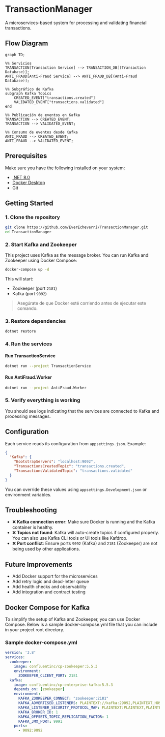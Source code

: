# TransactionManager
A microservices-based system for processing and validating financial transactions.

## Flow Diagram
```mermaid
graph TD;

%% Servicios
TRANSACTION[Transaction Service] --> TRANSACTION_DB[(Transaction Database)];
ANTI_FRAUD[Anti-Fraud Service] --> ANTI_FRAUD_DB[(Anti-Fraud Database)];

%% Subgráfico de Kafka
subgraph Kafka Topics
    CREATED_EVENT["transactions.created"]
    VALIDATED_EVENT["transactions.validated"]
end

%% Publicación de eventos en Kafka
TRANSACTION --> CREATED_EVENT;
TRANSACTION --> VALIDATED_EVENT;

%% Consumo de eventos desde Kafka
ANTI_FRAUD --> CREATED_EVENT;
ANTI_FRAUD --> VALIDATED_EVENT;
```

## Prerequisites

Make sure you have the following installed on your system:

- [.NET 8.0](https://dotnet.microsoft.com/en-us/download/dotnet/8.0)
- [Docker Desktop](https://www.docker.com/products/docker-desktop)
- Git

## Getting Started

### 1. Clone the repository

```bash
git clone https://github.com/EverEcheverri/TransactionManager.git
cd TransactionManager
```

### 2. Start Kafka and Zookeeper

This project uses Kafka as the message broker. You can run Kafka and Zookeeper using Docker Compose:

```bash
docker-compose up -d
```

This will start:

- Zookeeper (port `2181`)
- Kafka (port `9092`)

> Asegúrate de que Docker esté corriendo antes de ejecutar este comando.

### 3. Restore dependencies

```bash
dotnet restore
```

### 4. Run the services

#### Run TransactionService

```bash
dotnet run --project TransactionService
```

#### Run AntiFraud.Worker

```bash
dotnet run --project AntiFraud.Worker
```

### 5. Verify everything is working

You should see logs indicating that the services are connected to Kafka and processing messages.

## Configuration

Each service reads its configuration from `appsettings.json`. Example:

```json
{
  "Kafka": {
    "BootstrapServers": "localhost:9092",
    "TransactionsCreatedTopic": "transactions.created",
    "TransactionsValidatedTopic": "transactions.validated"
  }
}
```

You can override these values using `appsettings.Development.json` or environment variables.


## Troubleshooting

- ❌ **Kafka connection error**: Make sure Docker is running and the Kafka container is healthy.
- ❌ **Topics not found**: Kafka will auto-create topics if configured properly. You can also use Kafka CLI tools or UI tools like Kafdrop.
- ❌ **Port conflict**: Ensure ports `9092` (Kafka) and `2181` (Zookeeper) are not being used by other applications.

## Future Improvements

- Add Docker support for the microservices
- Add retry logic and dead-letter queue
- Add health checks and observability
- Add integration and contract testing

## Docker Compose for Kafka

To simplify the setup of Kafka and Zookeeper, you can use Docker Compose. Below is a sample docker-compose.yml file that you can include in your project root directory.

### Sample docker-compose.yml

```yaml
version: '3.8'
services:
  zookeeper:
    image: confluentinc/cp-zookeeper:5.5.3
    environment:
      ZOOKEEPER_CLIENT_PORT: 2181
  kafka:
    image: confluentinc/cp-enterprise-kafka:5.5.3
    depends_on: [zookeeper]
    environment:
      KAFKA_ZOOKEEPER_CONNECT: "zookeeper:2181"
      KAFKA_ADVERTISED_LISTENERS: PLAINTEXT://kafka:29092,PLAINTEXT_HOST://localhost:9092
      KAFKA_LISTENER_SECURITY_PROTOCOL_MAP: PLAINTEXT:PLAINTEXT,PLAINTEXT_HOST:PLAINTEXT
      KAFKA_BROKER_ID: 1
      KAFKA_OFFSETS_TOPIC_REPLICATION_FACTOR: 1
      KAFKA_JMX_PORT: 9991
    ports:
      - 9092:9092